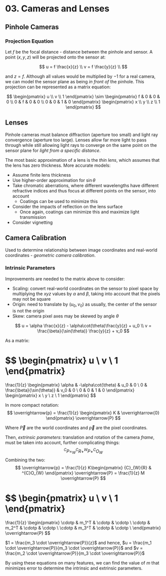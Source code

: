 # 03. Cameras and Lenses

## Pinhole Cameras

### Projection Equation

Let $f$ be the focal distance - distance between the pinhole and sensor. A point $(x, y, z)$ will be projected onto the sensor at:

$$
u = f \frac{x}{z} \\
v = f \frac{y}{z} \\
$$

and $z = f$. Although all values would be multiplied by $-1$ for a real camera, we can model the sensor plane as being *in front of* the pinhole. This projection can be represented as a matrix equation:

$$
\begin{pmatrix}
u \\ v \\ 1
\end{pmatrix}
\sim
\begin{pmatrix}
f & 0 & 0 & 0 \\
0 & f & 0 & 0 \\
0 & 0 & 1 & 0
\end{pmatrix}
\begin{pmatrix}
x \\ y \\ z \\ 1
\end{pmatrix}
$$

## Lenses

Pinhole cameras must balance diffraction (aperture too small) and light ray convergence (aperture too large). Lenses allow far more light to pass through while still allowing light rays to converge on the same point on the sensor plane for *light from a specific distance*.

The most basic approximation of a lens is the *thin lens*, which assumes that the lens has zero thickness. More accurate models:

- Assume finite lens thickness
- Use higher-order approximation for $\sin{\theta}$
- Take chromatic aberrations, where different wavelengths have different refractive indices and thus focus at different points on the sensor, into account
  - Coatings can be used to minimize this
- Consider the impacts of reflection on the lens surface
  - Once again, coatings can minimize this and maximize light transmission
- Consider vignetting

## Camera Calibration

Used to determine relationship between image coordinates and real-world coordinates - *geometric camera calibration*.

### Intrinsic Parameters

Improvements are needed to the matrix above to consider:

- Scaling: convert real-world coordinates on the sensor to pixel space by multiplying the $xyz$ values by $\alpha$ and $\beta$, taking into account that the pixels may not be square
- Origin: need to translate by $(u_0, v_0)$ as usually, the center of the sensor is not the origin
- Skew: camera pixel axes may be skewed by angle $\theta$

$$
u = \alpha \frac{x}{z} - \alpha\cot(\theta)\frac{y}{z} + u_0 \\
v = \frac{\beta}{\sin(\theta)} \frac{y}{z} + v_0
$$

As a matrix:

$$
\begin{pmatrix}
u \\ v \\ 1
\end{pmatrix}
=
\frac{1}{z}
\begin{pmatrix}
\alpha  &  -\alpha\cot(\theta) & u_0 & 0 \\
0 & \frac{\beta}{\sin(\theta)} & v_0 & 0 \\
0 & 0 & 1 & 0
\end{pmatrix}
\begin{pmatrix}
x \\ y \\ z \\ 1
\end{pmatrix}
$$

In more compact notation:
$$
\overrightarrow{p} =
  \frac{1}{z}
  \begin{pmatrix}
    K  & \overrightarrow{0}
  \end{pmatrix}
  \overrightarrow{P}
$$

Where $\overrightarrow{P}$ are the world coordinates and $\overrightarrow{p}$ are the pixel coordinates.

Then, *extrinsic parameters*: translation and rotation of the camera *frame*, must be taken into account, further complicating things:
$$
^C{P} = ^{C}_{W}{R} + ^{W}{P} + ^{C}O_{W}
$$
Combining the two:
$$
\overrightarrow{p} = \frac{1}{z} K\begin{pmatrix}
{C}_{W}{R} & ^{C}O_{W}
\end{pmatrix} \overrightarrow{P} = \frac{1}{z} M \overrightarrow{P}
$$

$$
\begin{pmatrix}
u \\ v \\ 1
\end{pmatrix}
=
\frac{1}{z}
\begin{pmatrix}
\cdotp & m_1^T & \cdotp & \cdotp \\
\cdotp & m_2^T & \cdotp & \cdotp \\
\cdotp & m_3^T & \cdotp & \cdotp \\
\end{pmatrix}
\overrightarrow{P}
$$

$1 = \frac{m_3 \cdot \overrightarrow{P}}{z}$ and hence, $u = \frac{m_1 \cdot \overrightarrow{P}}{m_3 \cdot \overrightarrow{P}}$ and $v = \frac{m_2 \cdot \overrightarrow{P}}{m_3 \cdot \overrightarrow{P}}$

By using these equations on many features, we can find the value of $m$ that minimizes error to determine the intrinsic and extrinsic parameters.
